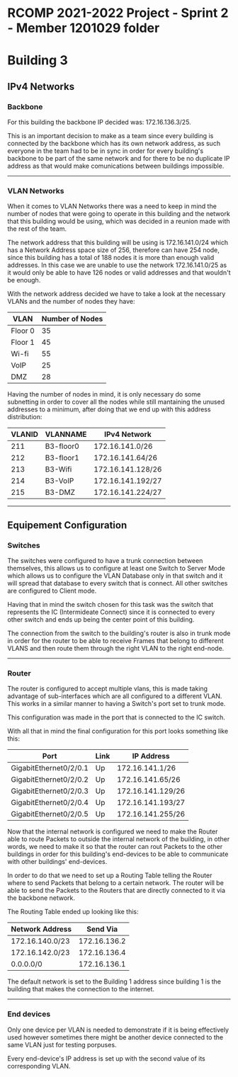 RCOMP 2021-2022 Project - Sprint 2 - Member 1201029 folder
===========================================

# Building 3
## IPv4 Networks
### **Backbone**
For this building the backbone IP decided was: 172.16.136.3/25.

This is an important decision to make as a team since every building is connected by the backbone which has its own network address, as such everyone in the team had to be in sync in order for every building's backbone to be part of the same network and for there to be no duplicate IP address as that would make comunications between buildings impossible.

___

### **VLAN Networks**

When it comes to VLAN Networks there was a need to keep in mind the number of nodes that were going to operate in this building and the network that this building would be using, which was decided in a reunion made with the rest of the team.  

The network address that this building will be using is 172.16.141.0/24 which has a Network Address space size of 256, therefore can have 254 node, since this building has a total of 188 nodes it is more than enough valid addresses. In this case we are unable to use the network 172.16.141.0/25 as it would only be able to have 126 nodes or valid addresses and that wouldn't be enough.

With the network address decided we have to take a look at the necessary VLANs and the number of nodes they have:

| **VLAN** | **Number of Nodes** |
|---|---|
| Floor 0 | 35
| Floor 1 | 45
| Wi-fi | 55
| VoIP | 25
| DMZ | 28

Having the number of nodes in mind, it is only necessary do some subnetting in order to cover all the nodes while still mantaining the unused addresses to a minimum, after doing that we end up with this address distribution:

| **VLANID** | **VLANNAME** | **IPv4 Network** |
| ---- | ---- | ---- |
|211|B3-floor0|172.16.141.0/26|
|212|B3-floor1|172.16.141.64/26|
|213|B3-Wifi|172.16.141.128/26|
|214|B3-VoIP|172.16.141.192/27|
|215|B3-DMZ|172.16.141.224/27|

___
## Equipement Configuration

### **Switches**

The switches were configured to have a trunk connection between themselves, this allows us to configure at least one Switch to Server Mode which allows us to configure the VLAN Database only in that switch and it will spread that database to every switch that is connect. All other switches are configured to Client mode.

Having that in mind the switch chosen for this task was the switch that represents the IC (Intermideate Connect) since it is connected to every other switch and ends up being the center point of this building.

The connection from the switch to the building's router is also in trunk mode in order for the router to be able to receive Frames that belong to different VLANS and then route them through the right VLAN to the right end-node.
___

### **Router**

The router is configured to accept multiple vlans, this is made taking advantage of sub-interfaces which are all configured to a different VLAN. This works in a similar manner to having a Switch's port set to trunk mode. 

This configuration was made in the port that is connected to the IC switch.

With all that in mind the final configuration for this port looks something like this: 

| Port | Link | IP Address |
| --- | --- | --- |
| GigabitEthernet0/2/0.1 | Up | 172.16.141.1/26 |
| GigabitEthernet0/2/0.2 | Up | 172.16.141.65/26 |
| GigabitEthernet0/2/0.3 | Up | 172.16.141.129/26 |
| GigabitEthernet0/2/0.4 | Up | 172.16.141.193/27 |
| GigabitEthernet0/2/0.5 | Up | 172.16.141.255/26 |

Now that the internal network is configured we need to make the Router able to route Packets  to outside the internal network of the building, in other words, we need to make it so that the router can rout Packets to the other buildings in order for this building's end-devices to be able to communicate with other buildings' end-devices.

In order to do that we need to set up a Routing Table telling the Router where to send Packets that belong to a certain network. The router will be able to send the Packets to the Routers that are directly connected to it via the backbone network.

The Routing Table ended up looking like this:

| Network Address | Send Via |
| --- | --- | 
| 172.16.140.0/23 | 172.16.136.2 |
| 172.16.142.0/23 | 172.16.136.4 |
| 0.0.0.0/0 | 172.16.136.1 |


The default network is set to the Building 1 address since building 1 is the building that makes the connection to the internet.
___

### **End devices**

Only one device per VLAN is needed to demonstrate if it is being effectively used however sometimes there might be another device connected to the same VLAN just for testing porpuses. 

Every end-device's IP address is set up with the second value of its corresponding VLAN. 
